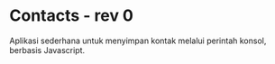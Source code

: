# Contacts - rev 0
Aplikasi sederhana untuk menyimpan kontak melalui perintah konsol, berbasis Javascript.